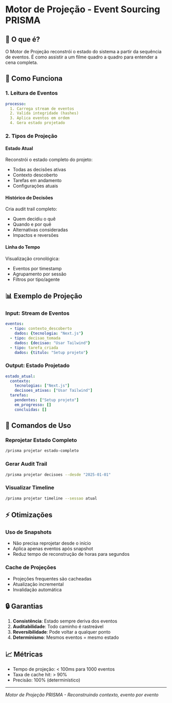 # Motor de Projeção - Event Sourcing PRISMA

## 📌 O que é?

O Motor de Projeção reconstrói o estado do sistema a partir da sequência de eventos. É como assistir a um filme quadro a quadro para entender a cena completa.

## 🔄 Como Funciona

### 1. Leitura de Eventos
```yaml
processo:
  1. Carrega stream de eventos
  2. Valida integridade (hashes)
  3. Aplica eventos em ordem
  4. Gera estado projetado
```

### 2. Tipos de Projeção

#### Estado Atual
Reconstrói o estado completo do projeto:
- Todas as decisões ativas
- Contexto descoberto
- Tarefas em andamento
- Configurações atuais

#### Histórico de Decisões
Cria audit trail completo:
- Quem decidiu o quê
- Quando e por quê
- Alternativas consideradas
- Impactos e reversões

#### Linha do Tempo
Visualização cronológica:
- Eventos por timestamp
- Agrupamento por sessão
- Filtros por tipo/agente

## 📊 Exemplo de Projeção

### Input: Stream de Eventos
```yaml
eventos:
  - tipo: contexto_descoberto
    dados: {tecnologia: "Next.js"}
  - tipo: decisao_tomada
    dados: {decisao: "Usar Tailwind"}
  - tipo: tarefa_criada
    dados: {titulo: "Setup projeto"}
```

### Output: Estado Projetado
```yaml
estado_atual:
  contexto:
    tecnologias: ["Next.js"]
    decisoes_ativas: ["Usar Tailwind"]
  tarefas:
    pendentes: ["Setup projeto"]
    em_progresso: []
    concluidas: []
```

## 🚀 Comandos de Uso

### Reprojetar Estado Completo
```bash
/prisma projetar estado-completo
```

### Gerar Audit Trail
```bash
/prisma projetar decisoes --desde "2025-01-01"
```

### Visualizar Timeline
```bash
/prisma projetar timeline --sessao atual
```

## ⚡ Otimizações

### Uso de Snapshots
- Não precisa reprojetar desde o início
- Aplica apenas eventos após snapshot
- Reduz tempo de reconstrução de horas para segundos

### Cache de Projeções
- Projeções frequentes são cacheadas
- Atualização incremental
- Invalidação automática

## 🔒 Garantias

1. **Consistência**: Estado sempre deriva dos eventos
2. **Auditabilidade**: Todo caminho é rastreável
3. **Reversibilidade**: Pode voltar a qualquer ponto
4. **Determinismo**: Mesmos eventos = mesmo estado

## 📈 Métricas

- Tempo de projeção: < 100ms para 1000 eventos
- Taxa de cache hit: > 90%
- Precisão: 100% (determinístico)

---

*Motor de Projeção PRISMA - Reconstruindo contexto, evento por evento*